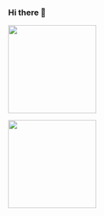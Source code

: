 ### Hi there 👋

<!--
**jisunp04023/jisunp04023** is a ✨ _special_ ✨ repository because its `README.md` (this file) appears on your GitHub profile.

Here are some ideas to get you started:

- 🔭 I’m currently working on ...
- 🌱 I’m currently learning ...
- 👯 I’m looking to collaborate on ...
- 🤔 I’m looking for help with ...
- 💬 Ask me about ...
- 📫 How to reach me: ...
- 😄 Pronouns: ...
- ⚡ Fun fact: ...
![Anurag's GitHub stats](https://github-readme-stats.vercel.app/api?username=jisunp04023&show_icons=true&theme=cobalt&hide=prs,contribs)

﻿[![Top Langs](https://github-readme-stats.vercel.app/api/top-langs/?username=jisunp04023&langs_count=10&layout=compact&theme=cobalt)](https://github.com/jisunp04023/jisunp04023)
-->



<a href="https://github.com/jisunp04023"><img align="center" style="height:180px" src="https://github-readme-stats.vercel.app/api?username=jisunp04023&show_icons=true&theme=cobalt&hide=prs,contribs" /></a>

<a href="https://github.com/jisunp04023"><img align="center" style="height:180px" src="https://github-readme-stats.vercel.app/api/top-langs/?username=jisunp04023&langs_count=10&layout=compact&theme=cobalt" /></a> 
